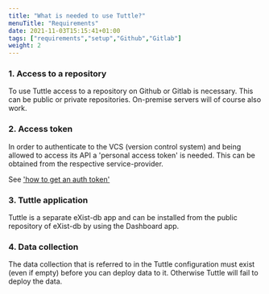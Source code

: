 ```yaml
---
title: "What is needed to use Tuttle?"
menuTitle: "Requirements"
date: 2021-11-03T15:15:41+01:00
tags: ["requirements","setup","Github","Gitlab"]
weight: 2
---
```



### 1. Access to a repository

To use Tuttle access to a repository on Github or Gitlab is necessary. This can be public or private repositories.
On-premise servers will of course also work.

### 2. Access token

In order to authenticate to the VCS (version control system) and being allowed to access its API a 'personal access token'
is needed. This can be obtained from the respective service-provider.
 
See ['how to get an auth token'](/git/auth/)

### 3. Tuttle application

Tuttle is a separate eXist-db app and can be installed from the public repository of eXist-db by using the Dashboard app.

### 4. Data collection

The data collection that is referred to in the Tuttle configuration must exist (even if empty) before you can
deploy data to it. Otherwise Tuttle will fail to deploy the data.

